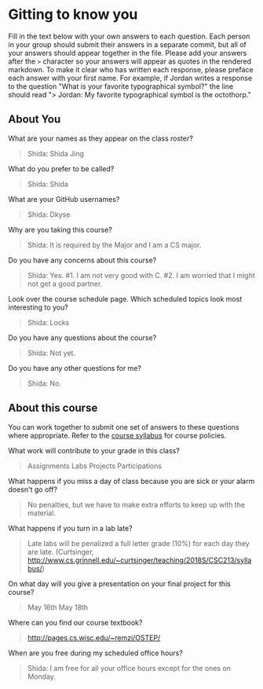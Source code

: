 # Gitting to know you
Fill in the text below with your own answers to each question. Each person in your group should submit their answers in a separate commit, but all of your answers should appear together in the file. Please add your answers after the `>` character so your answers will appear as quotes in the rendered markdown. To make it clear who has written each response, please preface each answer with your first name. For example, if Jordan writes a response to the question "What is your favorite typographical symbol?" the line should read "> Jordan: My favorite typographical symbol is the octothorp." 

## About You
What are your names as they appear on the class roster?
> Shida: Shida Jing

What do you prefer to be called?
> Shida: Shida  

What are your GitHub usernames?
> Shida: Dkyse

Why are you taking this course?
> Shida: It is required by the Major and I am a CS major.

Do you have any concerns about this course?
> Shida: Yes. #1. I am not very good with C. #2. I am worried that I might not get a good partner.

Look over the course schedule page. Which scheduled topics look most interesting to you?
> Shida: Locks

Do you have any questions about the course?
> Shida: Not yet.

Do you have any other questions for me?
> Shida: No.

## About this course
You can work together to submit one set of answers to these questions where appropriate. Refer to the [course syllabus](http://www.cs.grinnell.edu/~curtsinger/teaching/2018S/CSC213/syllabus/) for course policies.

What work will contribute to your grade in this class?
> Assignments
> Labs
> Projects
> Participations

What happens if you miss a day of class because you are sick or your alarm doesn't go off?
> No penalties, but we have to make extra efforts to keep up with the material.

What happens if you turn in a lab late?
> Late labs will be penalized a full letter grade (10%) for each day they are late. (Curtsinger, http://www.cs.grinnell.edu/~curtsinger/teaching/2018S/CSC213/syllabus/)

On what day will you give a presentation on your final project for this course?
> May 16th
> May 18th

Where can you find our course textbook?
> http://pages.cs.wisc.edu/~remzi/OSTEP/

When are you free during my scheduled office hours?
> Shida: I am free for all your office hours except for the ones on Monday.

